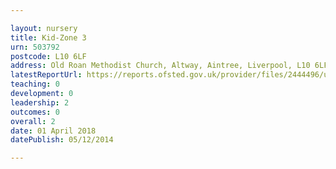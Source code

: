 ```yaml
---

layout: nursery
title: Kid-Zone 3
urn: 503792
postcode: L10 6LF
address: Old Roan Methodist Church, Altway, Aintree, Liverpool, L10 6LF
latestReportUrl: https://reports.ofsted.gov.uk/provider/files/2444496/urn/503792.pdf
teaching: 0
development: 0
leadership: 2
outcomes: 0
overall: 2
date: 01 April 2018 
datePublish: 05/12/2014

---
```

